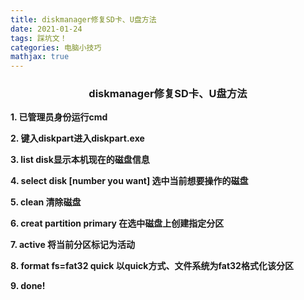 ```yaml
---
title: diskmanager修复SD卡、U盘方法
date: 2021-01-24
tags: 踩坑文！
categories: 电脑小技巧
mathjax: true
---
```


### <center>diskmanager修复SD卡、U盘方法</center>



**1. 已管理员身份运行cmd**

**2. 键入diskpart进入diskpart.exe**

**3. list disk显示本机现在的磁盘信息**

**4. select disk [number you want] 选中当前想要操作的磁盘**

**5. clean 清除磁盘**

**6. creat partition primary 在选中磁盘上创建指定分区**

**7. active 将当前分区标记为活动**

**8. format fs=fat32 quick  以quick方式、文件系统为fat32格式化该分区**

**9. done!**

